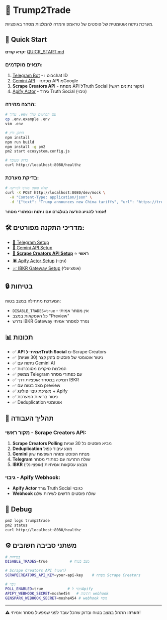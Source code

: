 # 🦅 Trump2Trade

מערכת ניתוח אוטומטית של פוסטים של טראמפ והמרה להמלצות מסחר באופציות.

## 🚀 Quick Start

**קרא קודם:** [QUICK_START.md](./QUICK_START.md)

### תנאים מוקדמים:
1. [Telegram Bot](./SETUP_TELEGRAM.md) - בוט וchat ID
2. [Gemini API](./SETUP_GEMINI.md) - מפתח API מGoogle
3. **Scrape Creators API** - מפתח API לTruth Social (מקור נתונים ראשי)
4. [Apify Actor](./SETUP_APIFY.md) - גירוד Truth Social (גיבוי)

### הרצה מהירה:
```bash
# ערוך .env עם הפרטים שלך
cp .env.example .env
vim .env

# התקן ורץ
npm install
npm run build
npm install -g pm2
pm2 start ecosystem.config.js

# בדוק שעובד
curl http://localhost:8080/healthz
```

### בדיקת מערכת:
```bash
# שלח פוסט מזויף לבדיקה
curl -X POST http://localhost:8080/dev/mock \
  -H "Content-Type: application/json" \
  -d '{"text": "Trump announces new China tariffs", "url": "https://truth.social/test"}'
```

**אמור להגיע הודעה בטלגרם עם ניתוח וכפתורי מסחר!**

## 🛠️ מדריכי התקנה מפורטים:

- [📱 Telegram Setup](./SETUP_TELEGRAM.md)
- [🧠 Gemini API Setup](./SETUP_GEMINI.md)  
- [🎯 **Scrape Creators API Setup**](./SETUP_SCRAPECREATORS.md) ⭐ **ראשי**
- [🕷️ Apify Actor Setup](./SETUP_APIFY.md) (גיבוי)
- [📈 IBKR Gateway Setup](./SETUP_IBKR.md) (אופציונלי)

## 🔒 בטיחות

המערכת מתחילה במצב בטוח:
- `DISABLE_TRADES=true` - אין מסחר אמיתי
- כל העסקאות במצב "Preview"
- נדרש IBKR Gateway נפרד למסחר אמיתי

## 📊 תכונות

- ✅ **API אמיתי לTruth Social** מ-Scrape Creators
- ✅ ניטור אוטומטי של פוסטים בזמן קצר (30 שניות)
- ✅ ניתוח עם Gemini AI
- ✅ המלצות טיקרים מסונכרנות
- ✅ ממשק Telegram עם כפתורי מסחר
- ✅ תמיכה במסחר אופציות דרך IBKR
- ✅ מצב בטוח עם preview
- ✅ מערכת גיבוי פולינג + Apify
- ✅ ניטור בריאות המערכת
- ✅ Deduplication אוטומטי

## 🔄 תהליך העבודה

### מקור ראשי - Scrape Creators API:
1. **Scrape Creators Polling** מביא פוסטים כל 30 שניות
2. **Deduplication** מונע עיבוד כפול
3. **Gemini** מנתח הפוסט ומזהה השפעות שוק
4. **Telegram** שולח התרעה עם כפתורי מסחר
5. **IBKR** (אופציונלי) מבצע עסקאות אמיתיות

### גיבוי - Apify Webhook:
- **Apify Actor** גורד Truth Social כגיבוי
- **Webhook** שולח פוסטים חדשים לשירות שלנו

## 🐞 Debug

```bash
pm2 logs trump2trade
pm2 status
curl http://localhost:8080/healthz
```

## ⚙️ משתני סביבה חשובים

```bash
# בטיחות
DISABLE_TRADES=true          # מצב בטוח

# Scrape Creators API (ראשי)
SCRAPECREATORS_API_KEY=your-api-key    # מפתח Scrape Creators

# גיבוי
POLL_ENABLED=true           # גיבוי לApify  
APIFY_WEBHOOK_SECRET=moshe454   # חתימת webhook
GENSPARK_WEBHOOK_SECRET=moshe454 # webhook נוסף
```

---

**⚠️ הערה**: התחל במצב בטוח ובדוק שהכל עובד לפני שמפעיל מסחר אמיתי!
